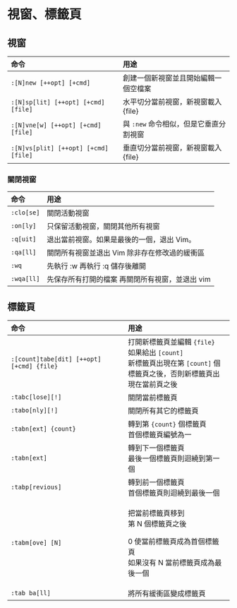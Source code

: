 # 視窗、標籤頁

## 視窗

| 命令 | 用途 |
| :--- | :--- |
| `:[N]new [++opt] [+cmd]` | 創建一個新視窗並且開始編輯一個空檔案 |
| `:[N]sp[lit] [++opt] [+cmd] [file]` | 水平切分當前視窗，新視窗載入 {file} |
| `:[N]vne[w] [++opt] [+cmd] [file]` | 與 `:new` 命令相似，但是它垂直分割視窗 |
| `:[N]vs[plit] [++opt] [+cmd] [file]` | 垂直切分當前視窗，新視窗載入 {file} |

### 關閉視窗

| 命令 | 用途 |
| :--- | :--- |
| `:clo[se]` | 關閉活動視窗 |
| `:on[ly]` | 只保留活動視窗，關閉其他所有視窗 |
| `:q[uit]` | 退出當前視窗。如果是最後的一個，退出 Vim。 |
| `:qa[ll]` | 關閉所有視窗並退出 Vim 除非存在修改過的緩衝區 |
| `:wq` | 先執行 :w 再執行 :q 儲存後離開 |
| `:wqa[ll]` | 先保存所有打開的檔案 再關閉所有視窗，並退出 vim |

## 標籤頁

<table>
  <thead>
    <tr>
      <th style="text-align:left">&#x547D;&#x4EE4;</th>
      <th style="text-align:left">&#x7528;&#x9014;</th>
    </tr>
  </thead>
  <tbody>
    <tr>
      <td style="text-align:left"><code>:[count]tabe[dit] [++opt] [+cmd] {file}</code>
      </td>
      <td style="text-align:left">&#x6253;&#x958B;&#x65B0;&#x6A19;&#x7C64;&#x9801;&#x4E26;&#x7DE8;&#x8F2F; <code>{file}</code>
        <br
        />&#x5982;&#x679C;&#x7D66;&#x51FA; <code>[count]</code>
        <br />&#x65B0;&#x6A19;&#x7C64;&#x9801;&#x51FA;&#x73FE;&#x5728;&#x7B2C; <code>[count]</code> &#x500B;
        <br
        />&#x6A19;&#x7C64;&#x9801;&#x4E4B;&#x5F8C;&#xFF0C;&#x5426;&#x5247;&#x65B0;&#x6A19;&#x7C64;&#x9801;&#x51FA;&#x73FE;&#x5728;&#x7576;&#x524D;&#x9801;&#x4E4B;&#x5F8C;</td>
    </tr>
    <tr>
      <td style="text-align:left"><code>:tabc[lose][!]</code>
      </td>
      <td style="text-align:left">&#x95DC;&#x9589;&#x7576;&#x524D;&#x6A19;&#x7C64;&#x9801;</td>
    </tr>
    <tr>
      <td style="text-align:left"><code>:tabo[nly][!]</code>
      </td>
      <td style="text-align:left">&#x95DC;&#x9589;&#x6240;&#x6709;&#x5176;&#x5B83;&#x7684;&#x6A19;&#x7C64;&#x9801;</td>
    </tr>
    <tr>
      <td style="text-align:left"><code>:tabn[ext] {count}</code>
      </td>
      <td style="text-align:left">&#x8F49;&#x5230;&#x7B2C; <code>{count}</code> &#x500B;&#x6A19;&#x7C64;&#x9801;
        <br
        />&#x9996;&#x500B;&#x6A19;&#x7C64;&#x9801;&#x7DE8;&#x865F;&#x70BA;&#x4E00;</td>
    </tr>
    <tr>
      <td style="text-align:left"><code>:tabn[ext]</code>
      </td>
      <td style="text-align:left">&#x8F49;&#x5230;&#x4E0B;&#x4E00;&#x500B;&#x6A19;&#x7C64;&#x9801;
        <br />&#x6700;&#x5F8C;&#x4E00;&#x500B;&#x6A19;&#x7C64;&#x9801;&#x5247;&#x8FF4;&#x7E5E;&#x5230;&#x7B2C;&#x4E00;&#x500B;</td>
    </tr>
    <tr>
      <td style="text-align:left"><code>:tabp[revious]</code>
      </td>
      <td style="text-align:left">&#x8F49;&#x5230;&#x524D;&#x4E00;&#x500B;&#x6A19;&#x7C64;&#x9801;
        <br />&#x9996;&#x500B;&#x6A19;&#x7C64;&#x9801;&#x5247;&#x8FF4;&#x7E5E;&#x5230;&#x6700;&#x5F8C;&#x4E00;&#x500B;</td>
    </tr>
    <tr>
      <td style="text-align:left"><code>:tabm[ove] [N]</code>
      </td>
      <td style="text-align:left">
        <p>&#x628A;&#x7576;&#x524D;&#x6A19;&#x7C64;&#x9801;&#x79FB;&#x5230;
          <br />&#x7B2C; N &#x500B;&#x6A19;&#x7C64;&#x9801;&#x4E4B;&#x5F8C;</p>
        <p>0 &#x4F7F;&#x7576;&#x524D;&#x6A19;&#x7C64;&#x9801;&#x6210;&#x70BA;&#x9996;&#x500B;&#x6A19;&#x7C64;&#x9801;
          <br
          />&#x5982;&#x679C;&#x6C92;&#x6709; N &#x7576;&#x524D;&#x6A19;&#x7C64;&#x9801;&#x6210;&#x70BA;&#x6700;&#x5F8C;&#x4E00;&#x500B;</p>
      </td>
    </tr>
    <tr>
      <td style="text-align:left"><code>:tab ba[ll]</code>
      </td>
      <td style="text-align:left">&#x5C07;&#x6240;&#x6709;&#x7DE9;&#x885D;&#x5340;&#x8B8A;&#x6210;&#x6A19;&#x7C64;&#x9801;</td>
    </tr>
  </tbody>
</table>



